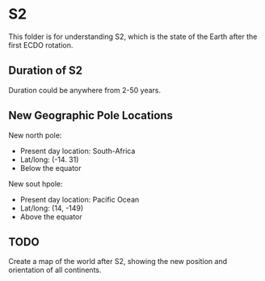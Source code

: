 # S2

This folder is for understanding S2, which is the state of the Earth after the first ECDO rotation.

## Duration of S2

Duration could be anywhere from 2-50 years.

## New Geographic Pole Locations

New north pole:
- Present day location: South-Africa
- Lat/long: (-14. 31)
- Below the equator

New sout hpole:
- Present day location: Pacific Ocean
- Lat/long: (14, -149)
- Above the equator

## TODO

Create a map of the world after S2, showing the new position and orientation of all continents.